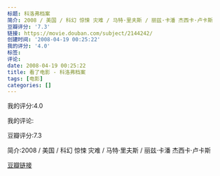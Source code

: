 ```yaml
---
标题: 科洛弗档案
简介: 2008 / 美国 / 科幻 惊悚 灾难 / 马特·里夫斯 / 丽兹·卡潘 杰西卡·卢卡斯
豆瓣评分: '7.3'
链接: https://movie.douban.com/subject/2144242/
创建时间: '2008-04-19 00:25:22'
我的评分: '4.0'
标签:
评论:
date: 2008-04-19 00:25:22
title: 看了电影 - 科洛弗档案
tags: [电影]
categories: []
---
```


我的评分:4.0

我的评论:

豆瓣评分:7.3

简介:2008 / 美国 / 科幻 惊悚 灾难 / 马特·里夫斯 / 丽兹·卡潘 杰西卡·卢卡斯

[豆瓣链接](https://movie.douban.com/subject/2144242/)

